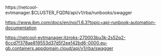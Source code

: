 https://netcool-evtmanager.$CLUSTER_FQDN/api/v1/rba/runbooks/swagger



https://www.ibm.com/docs/en/noi/1.6.3?topic=api-runbook-automation-documentation


https://netcool-evtmanager.itzroks-270003bu3k-2s52q2-6ccd7f378ae819553d37d5f2ee142bd6-0000.eu-gb.containers.appdomain.cloud/api/v1/rba/swagger

